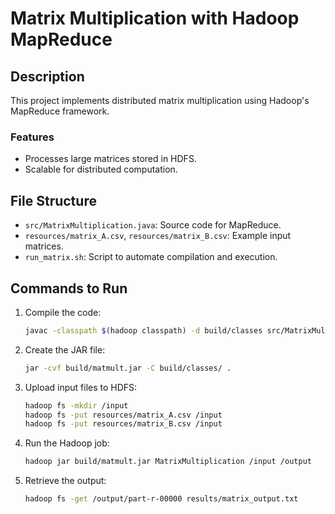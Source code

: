 
# Matrix Multiplication with Hadoop MapReduce

## Description
This project implements distributed matrix multiplication using Hadoop's MapReduce framework.

### Features
- Processes large matrices stored in HDFS.
- Scalable for distributed computation.

## File Structure
- `src/MatrixMultiplication.java`: Source code for MapReduce.
- `resources/matrix_A.csv`, `resources/matrix_B.csv`: Example input matrices.
- `run_matrix.sh`: Script to automate compilation and execution.

## Commands to Run
1. Compile the code:
   ```bash
   javac -classpath $(hadoop classpath) -d build/classes src/MatrixMultiplication.java
   ```

2. Create the JAR file:
   ```bash
   jar -cvf build/matmult.jar -C build/classes/ .
   ```

3. Upload input files to HDFS:
   ```bash
   hadoop fs -mkdir /input
   hadoop fs -put resources/matrix_A.csv /input
   hadoop fs -put resources/matrix_B.csv /input
   ```

4. Run the Hadoop job:
   ```bash
   hadoop jar build/matmult.jar MatrixMultiplication /input /output
   ```

5. Retrieve the output:
   ```bash
   hadoop fs -get /output/part-r-00000 results/matrix_output.txt
   ```
